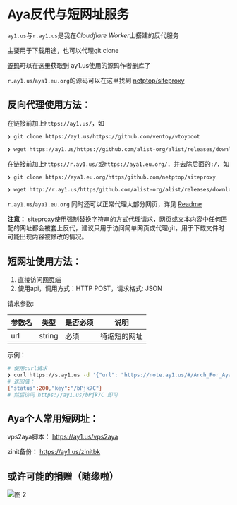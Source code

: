 # Aya反代与短网址服务

`ay1.us`与`r.ay1.us`是我在*Cloudflare Worker*上搭建的反代服务

主要用于下载用途，也可以代理git clone

~~[源码](https://gitlab.com/NickCao/experiments/-/blob/master/workers/r.js)可以在这里获取到~~ ay1.us使用的源码作者删库了

`r.ay1.us`/`aya1.eu.org`的源码可以在这里找到 [netptop/siteproxy](https://github.com/netptop/siteproxy)

## 反向代理使用方法：

在链接前加上`https://ay1.us/`，如

```bash
❯ git clone https://ay1.us/https://github.com/ventoy/vtoyboot

❯ wget https://ay1.us/https://github.com/alist-org/alist/releases/download/v3.7.2/alist-linux-amd64.tar.gz
```

在链接前加上`https://r.ay1.us/`或`https://aya1.eu.org/`，并去除后面的`:/`，如

```bash
❯ git clone https://aya1.eu.org/https/github.com/netptop/siteproxy

❯ wget http://r.ay1.us/https/github.com/alist-org/alist/releases/download/v3.7.2/alist-linux-amd64.tar.gz
```

`r.ay1.us`/`aya1.eu.org` 同时还可以正常代理大部分网页，详见 [Readme](https://github.com/netptop/siteproxy/blob/master/README.md)

**注意：** siteproxy使用强制替换字符串的方式代理请求，网页或文本内容中任何匹配的网址都会被套上反代，建议只用于访问简单网页或代理git，用于下载文件时可能出现内容被修改的情况。

## 短网址使用方法：
1. 直接访问[网页端](https://s.ay1.us/)
2. 使用api，调用方式：HTTP POST，请求格式: JSON

请求参数:

| 参数名 | 类型   | 是否必须 | 说明         |
| ------ | ------ | -------- | ------------ |
| url    | string | 必须     | 待缩短的网址 |

示例：

```bash
# 使用curl请求
❯ curl https://s.ay1.us -d '{"url": "https://note.ay1.us/#/Arch_For_Aya"}'
# 返回值：
{"status":200,"key":"/bPjk7C"}
# 然后访问 https://ay1.us/bPjk7C 即可
```

## Aya个人常用短网址：

vps2aya脚本：
https://ay1.us/vps2aya

zinit备份：
https://ay1.us/zinitbk


## 或许可能的捐赠（随缘啦）
![图 2](/pic/qc.jpg)